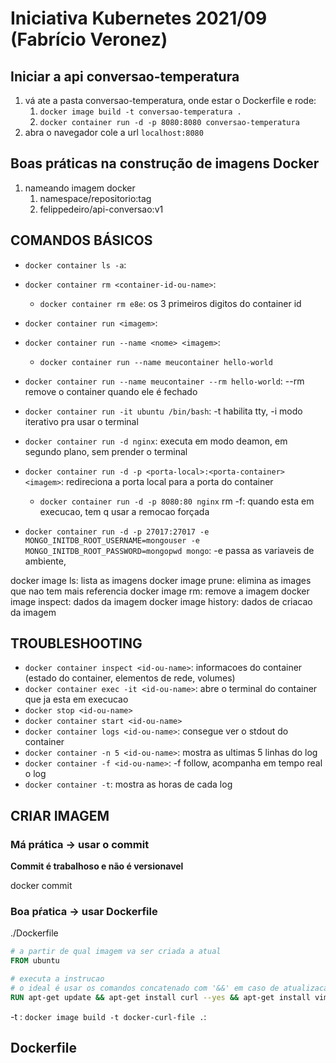 # Iniciativa Kubernetes 2021/09 (Fabrício Veronez)

## Iniciar a api conversao-temperatura

1. vá ate a pasta conversao-temperatura, onde estar o Dockerfile e rode:
   1. `docker image build -t conversao-temperatura .`
   1. `docker container run -d -p 8080:8080 conversao-temperatura`
1. abra o navegador cole a url `localhost:8080`

## Boas práticas na construção de imagens Docker

1. nameando imagem docker
   1. namespace/repositorio:tag
   1. felippedeiro/api-conversao:v1

## COMANDOS BÁSICOS

- `docker container ls -a`: 
- `docker container rm <container-id-ou-name>`:
	- `docker container rm e8e`: os 3 primeiros digitos do container id

- `docker container run <imagem>`: 
- `docker container run --name <nome> <imagem>`:
	- `docker container run --name meucontainer hello-world`
- `docker container run --name meucontainer --rm hello-world`: --rm remove o container quando ele é fechado
- `docker container run -it ubuntu /bin/bash`: -t habilita tty, -i modo iterativo pra usar o terminal
- `docker container run -d nginx`: executa em modo deamon, em segundo plano, sem prender o terminal
- `docker container run -d -p <porta-local>:<porta-container> <imagem>`: redireciona a porta local para a porta do container
	- `docker container run -d -p 8080:80 nginx`
rm -f: quando esta em execucao, tem q usar a remocao forçada
- `docker container run -d -p 27017:27017 -e MONGO_INITDB_ROOT_USERNAME=mongouser -e MONGO_INITDB_ROOT_PASSWORD=mongopwd mongo`: -e passa as variaveis de ambiente, 

docker image ls: lista as imagens
docker image prune: elimina as images que nao tem mais referencia
docker image rm: remove a imagem
docker image inspect: dados da imagem
docker image history: dados de criacao da imagem

## TROUBLESHOOTING

- `docker container inspect <id-ou-name>`: informacoes do container (estado do container, elementos de rede, volumes)
- `docker container exec -it <id-ou-name>`: abre o terminal do container que ja esta em execucao
- `docker stop <id-ou-name>`
- `docker container start <id-ou-name>`
- `docker container logs <id-ou-name>`: consegue ver o stdout do container
- `docker container -n 5 <id-ou-name>`: mostra as ultimas 5 linhas do log
- `docker container -f <id-ou-name>`: -f follow, acompanha em tempo real o log
- `docker container -t`: mostra as horas de cada log

## CRIAR IMAGEM

### Má prática -> usar o commit

**Commit é trabalhoso e não é versionavel**

docker commit <container-id> <nome-desejado>

### Boa pŕatica -> usar Dockerfile

./Dockerfile

```Dockerfile
# a partir de qual imagem va ser criada a atual
FROM ubuntu 

# executa a instrucao
# o ideal é usar os comandos concatenado com '&&' em caso de atualizacao de pacotes ou repositorios, pois caso tenha feito cache do 'apt-get update', alguns pacotes podem ficar desatualizados usando repositorios antigos
RUN apt-get update && apt-get install curl --yes && apt-get install vim --yes
```

-t <nome-container>: 
`docker image build -t docker-curl-file .`:

## Dockerfile

[](./img-1.png)

